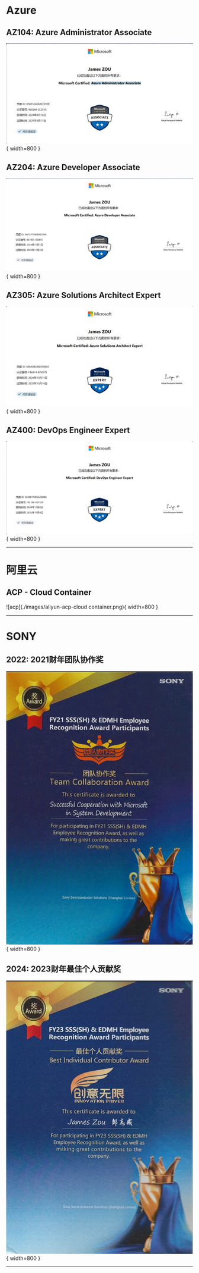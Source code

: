 <!-- ---
hide:
  - navigation
  - toc
--- -->

# Azure
## AZ104: Azure Administrator Associate 
![AZ104](./images/certification_az104.jpg){ width=800 }

## AZ204: Azure Developer Associate
![AZ204](./images/certification_az204.jpg){ width=800 }

## AZ305: Azure Solutions Architect Expert 
![AZ305](./images/certification_az305.jpg){ width=800 } 

## AZ400: DevOps Engineer Expert
![AZ400](./images/certification_az400.jpg){ width=800 }

---

# 阿里云
## ACP - Cloud Container
![acp](./images/aliyun-acp-cloud container.png){ width=800 }

---

# SONY
## 2022: 2021财年团队协作奖
![team_collaboration](./images/team_collaboration.jpg){ width=800 }

## 2024: 2023财年最佳个人贡献奖
![best_contributor](./images/best_contributor.jpg){ width=800 }

---

<!-- [ Back to Home](./index.md){ .md-button } -->
